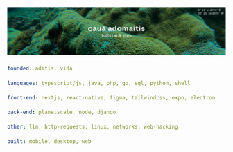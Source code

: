 ![image](https://github.com/adomaitisc/adomaitisc/blob/main/hello.png?raw=true)
---

```yaml
founded: aditis, vida

languages: typescript/js, java, php, go, sql, python, shell

front-end: nextjs, react-native, figma, tailwindcss, expo, electron

back-end: planetscale, node, django

other: llm, http-requests, linux, networks, web-hacking

built: mobile, desktop, web
```
